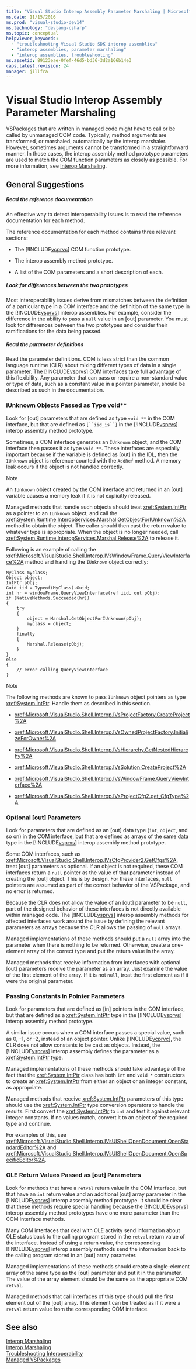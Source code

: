 ```yaml
---
title: "Visual Studio Interop Assembly Parameter Marshaling | Microsoft Docs"
ms.date: 11/15/2016
ms.prod: "visual-studio-dev14"
ms.technology: "devlang-csharp"
ms.topic: conceptual
helpviewer_keywords: 
  - "troubleshooting Visual Studio SDK interop assemblies"
  - "interop assemblies, parameter marshaling"
  - "interop assemblies, troubleshooting"
ms.assetid: 89123eae-0fef-46d5-bd36-3d2a166b14e3
caps.latest.revision: 24
manager: jillfra
---
```

# Visual Studio Interop Assembly Parameter Marshaling
VSPackages that are written in managed code might have to call or be called by unmanaged COM code. Typically, method arguments are transformed, or marshaled, automatically by the interop marshaler. However, sometimes arguments cannot be transformed in a straightforward manner. In those cases, the interop assembly method prototype parameters are used to match the COM function parameters as closely as possible. For more information, see [Interop Marshaling](https://msdn.microsoft.com/library/115f7a2f-d422-4605-ab36-13a8dd28142a).  
  
## General Suggestions  
  
##### Read the reference documentation  
 An effective way to detect interoperability issues is to read the reference documentation for each method.  
  
 The reference documentation for each method contains three relevant sections:  
  
- The [!INCLUDE[vcprvc](../includes/vcprvc-md.md)] COM function prototype.  
  
- The interop assembly method prototype.  
  
- A list of the COM parameters and a short description of each.  
  
##### Look for differences between the two prototypes  
 Most interoperability issues derive from mismatches between the definition of a particular type in a COM interface and the definition of the same type in the [!INCLUDE[vsprvs](../includes/vsprvs-md.md)] interop assemblies. For example, consider the difference in the ability to pass a `null` value in an [out] parameter. You must look for differences between the two prototypes and consider their ramifications for the data being passed.  
  
##### Read the parameter definitions  
 Read the parameter definitions. COM is less strict than the common language runtime (CLR) about mixing different types of data in a single parameter. The [!INCLUDE[vsprvs](../includes/vsprvs-md.md)] COM interfaces take full advantage of this flexibility. Any parameter that can pass or require a non-standard value or type of data, such as a constant value in a pointer parameter, should be described as such in the documentation.  
  
### IUnknown Objects Passed as Type void**  
 Look for [out] parameters that are defined as type `void **` in the COM interface, but that are defined as `[``iid_is``]` in the [!INCLUDE[vsprvs](../includes/vsprvs-md.md)] interop assembly method prototype.  
  
 Sometimes, a COM interface generates an `IUnknown` object, and the COM interface then passes it as type `void **`. These interfaces are especially important because if the variable is defined as [out] in the IDL, then the `IUnknown` object is reference-counted with the `AddRef` method. A memory leak occurs if the object is not handled correctly.  
  
> [!NOTE]
> An `IUnknown` object created by the COM interface and returned in an [out] variable causes a memory leak if it is not explicitly released.  
  
 Managed methods that handle such objects should treat <xref:System.IntPtr> as a pointer to an `IUnknown` object, and call the <xref:System.Runtime.InteropServices.Marshal.GetObjectForIUnknown%2A> method to obtain the object. The caller should then cast the return value to whatever type is appropriate. When the object is no longer needed, call <xref:System.Runtime.InteropServices.Marshal.Release%2A> to release it.  
  
 Following is an example of calling the <xref:Microsoft.VisualStudio.Shell.Interop.IVsWindowFrame.QueryViewInterface%2A> method and handling the `IUnknown` object correctly:  
  
```  
MyClass myclass;  
Object object;  
IntPtr pObj;  
Guid iid = Typeof(MyClass).Guid;  
int hr = windowFrame.QueryViewInterface(ref iid, out pObj);     
if (NativeMethods.Succeeded(hr))   
{  
    try   
    {  
        object = Marshal.GetObjectForIUnknown(pObj);  
        myclass = object;  
    }  
    finally   
    {  
        Marshal.Release(pObj);  
    }  
}  
else   
{  
    // error calling QueryViewInterface  
}  
```  
  
> [!NOTE]
> The following methods are known to pass `IUnknown` object pointers as type <xref:System.IntPtr>. Handle them as described in this section.  
  
- <xref:Microsoft.VisualStudio.Shell.Interop.IVsProjectFactory.CreateProject%2A>  
  
- <xref:Microsoft.VisualStudio.Shell.Interop.IVsOwnedProjectFactory.InitializeForOwner%2A>  
  
- <xref:Microsoft.VisualStudio.Shell.Interop.IVsHierarchy.GetNestedHierarchy%2A>  
  
- <xref:Microsoft.VisualStudio.Shell.Interop.IVsSolution.CreateProject%2A>  
  
- <xref:Microsoft.VisualStudio.Shell.Interop.IVsWindowFrame.QueryViewInterface%2A>  
  
- <xref:Microsoft.VisualStudio.Shell.Interop.IVsProjectCfg2.get_CfgType%2A>  
  
### Optional [out] Parameters  
 Look for parameters that are defined as an [out] data type (`int`, `object`, and so on) in the COM interface, but that are defined as arrays of the same data type in the [!INCLUDE[vsprvs](../includes/vsprvs-md.md)] interop assembly method prototype.  
  
 Some COM interfaces, such as <xref:Microsoft.VisualStudio.Shell.Interop.IVsCfgProvider2.GetCfgs%2A>, treat [out] parameters as optional. If an object is not required, these COM interfaces return a `null` pointer as the value of that parameter instead of creating the [out] object. This is by design. For these interfaces, `null` pointers are assumed as part of the correct behavior of the VSPackage, and no error is returned.  
  
 Because the CLR does not allow the value of an [out] parameter to be `null`, part of the designed behavior of these interfaces is not directly available within managed code. The [!INCLUDE[vsprvs](../includes/vsprvs-md.md)] interop assembly methods for affected interfaces work around the issue by defining the relevant parameters as arrays because the CLR allows the passing of `null` arrays.  
  
 Managed implementations of these methods should put a `null` array into the parameter when there is nothing to be returned. Otherwise, create a one-element array of the correct type and put the return value in the array.  
  
 Managed methods that receive information from interfaces with optional [out] parameters receive the parameter as an array. Just examine the value of the first element of the array. If it is not `null`, treat the first element as if it were the original parameter.  
  
### Passing Constants in Pointer Parameters  
 Look for parameters that are defined as [in] pointers in the COM interface, but that are defined as a <xref:System.IntPtr> type in the [!INCLUDE[vsprvs](../includes/vsprvs-md.md)] interop assembly method prototype.  
  
 A similar issue occurs when a COM interface passes a special value, such as 0, -1, or –2, instead of an object pointer. Unlike [!INCLUDE[vcprvc](../includes/vcprvc-md.md)], the CLR does not allow constants to be cast as objects. Instead, the [!INCLUDE[vsprvs](../includes/vsprvs-md.md)] interop assembly defines the parameter as a <xref:System.IntPtr> type.  
  
 Managed implementations of these methods should take advantage of the fact that the <xref:System.IntPtr> class has both `int` and `void *` constructors to create an <xref:System.IntPtr> from either an object or an integer constant, as appropriate.  
  
 Managed methods that receive <xref:System.IntPtr> parameters of this type should use the <xref:System.IntPtr> type conversion operators to handle the results. First convert the <xref:System.IntPtr> to `int` and test it against relevant integer constants. If no values match, convert it to an object of the required type and continue.  
  
 For examples of this, see <xref:Microsoft.VisualStudio.Shell.Interop.IVsUIShellOpenDocument.OpenStandardEditor%2A> and <xref:Microsoft.VisualStudio.Shell.Interop.IVsUIShellOpenDocument.OpenSpecificEditor%2A>.  
  
### OLE Return Values Passed as [out] Parameters  
 Look for methods that have a `retval` return value in the COM interface, but that have an `int` return value and an additional [out] array parameter in the [!INCLUDE[vsprvs](../includes/vsprvs-md.md)] interop assembly method prototype. It should be clear that these methods require special handling because the [!INCLUDE[vsprvs](../includes/vsprvs-md.md)] interop assembly method prototypes have one more parameter than the COM interface methods.  
  
 Many COM interfaces that deal with OLE activity send information about OLE status back to the calling program stored in the `retval` return value of the interface. Instead of using a return value, the corresponding [!INCLUDE[vsprvs](../includes/vsprvs-md.md)] interop assembly methods send the information back to the calling program stored in an [out] array parameter.  
  
 Managed implementations of these methods should create a single-element array of the same type as the [out] parameter and put it in the parameter. The value of the array element should be the same as the appropriate COM `retval`.  
  
 Managed methods that call interfaces of this type should pull the first element out of the [out] array. This element can be treated as if it were a `retval` return value from the corresponding COM interface.  
  
## See also  
 [Interop Marshaling](https://msdn.microsoft.com/a95fdb76-7c0d-409e-a77e-0349b1ea1490)   
 [Interop Marshaling](https://msdn.microsoft.com/library/115f7a2f-d422-4605-ab36-13a8dd28142a)   
 [Troubleshooting Interoperability](https://msdn.microsoft.com/library/b324cc1e-b03c-4f39-aea6-6a6d5bfd0e37)   
 [Managed VSPackages](../misc/managed-vspackages.md)